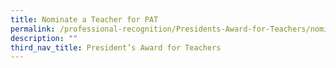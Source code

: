```yaml
---
title: Nominate a Teacher for PAT
permalink: /professional-recognition/Presidents-Award-for-Teachers/nomination/
description: ""
third_nav_title: President’s Award for Teachers
---
```

